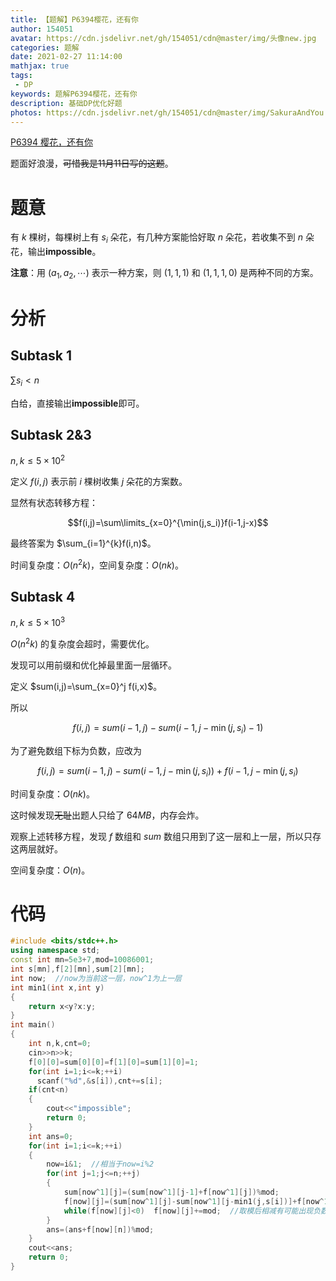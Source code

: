 ```yaml
---
title: 【题解】P6394樱花，还有你
author: 154051
avatar: https://cdn.jsdelivr.net/gh/154051/cdn@master/img/头像new.jpg
categories: 题解
date: 2021-02-27 11:14:00
mathjax: true
tags: 
 - DP
keywords: 题解P6394樱花，还有你
description: 基础DP优化好题
photos: https://cdn.jsdelivr.net/gh/154051/cdn@master/img/SakuraAndYou.jpg
---
```

[P6394 樱花，还有你](https://www.luogu.com.cn/problem/P6394)

题面好浪漫，~~可惜我是11月11日写的这题~~。

# 题意

有 $k$ 棵树，每棵树上有 $s_i$ 朵花，有几种方案能恰好取 $n$ 朵花，若收集不到 $n$ 朵花，输出**impossible**。

**注意**：用 $(a_1,a_2,⋯)$ 表示一种方案，则 $(1,1,1)$ 和 $(1,1,1,0)$ 是两种不同的方案。

# 分析
## Subtask 1

$\sum s_i<n$

白给，直接输出**impossible**即可。

## Subtask 2&3

$n,k \le 5\times10^2$

定义 $f(i,j)$ 表示前 $i$ 棵树收集 $j$ 朵花的方案数。

显然有状态转移方程：

$$f(i,j)=\sum\limits_{x=0}^{\min(j,s_i)}f(i-1,j-x)$$

最终答案为 $\sum_{i=1}^{k}f(i,n)$。

时间复杂度：$O(n^2k)$，空间复杂度：$O(nk)$。

## Subtask 4

$n,k \le 5\times10^3$

$O(n^2k)$ 的复杂度会超时，需要优化。

发现可以用前缀和优化掉最里面一层循环。

定义 $sum(i,j)=\sum_{x=0}^j f(i,x)$。

所以

$$f(i,j)=sum(i-1,j)-sum(i-1,j-\min(j,s_i)-1)$$

为了避免数组下标为负数，应改为

$$f(i,j)=sum(i-1,j)-sum(i-1,j-\min(j,s_i))+f(i-1,j-\min(j,s_i)$$

时间复杂度：$O(nk)$。

这时候发现~~无耻~~出题人只给了 $64MB$，内存会炸。

观察上述转移方程，发现 $f$ 数组和 $sum$ 数组只用到了这一层和上一层，所以只存这两层就好。

空间复杂度：$O(n)$。

# 代码

```cpp
#include <bits/stdc++.h>
using namespace std;
const int mn=5e3+7,mod=10086001;
int s[mn],f[2][mn],sum[2][mn];
int now;  //now为当前这一层，now^1为上一层 
int min1(int x,int y)
{
	return x<y?x:y;
}
int main()
{
	int n,k,cnt=0;
	cin>>n>>k;
	f[0][0]=sum[0][0]=f[1][0]=sum[1][0]=1;
	for(int i=1;i<=k;++i)
	  scanf("%d",&s[i]),cnt+=s[i];
	if(cnt<n)
	{
		cout<<"impossible";
		return 0;
	}
	int ans=0;
	for(int i=1;i<=k;++i)
	{
		now=i&1;  //相当于now=i%2 
		for(int j=1;j<=n;++j)
		{
			sum[now^1][j]=(sum[now^1][j-1]+f[now^1][j])%mod;
			f[now][j]=(sum[now^1][j]-sum[now^1][j-min1(j,s[i])]+f[now^1][j-min1(j,s[i])])%mod;
			while(f[now][j]<0)  f[now][j]+=mod;  //取模后相减有可能出现负数 
		}
		ans=(ans+f[now][n])%mod;
	}
	cout<<ans;
	return 0;
}
```
